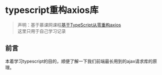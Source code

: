 # typescript重构axios库
> 声明：基于慕课网课程[基于TypeScript从零重构axios](https://coding.imooc.com/class/330.html)  
这里只用于自己学习记录
>


## 前言
本着学习typescript的目的，顺便了解一下我们前端最长用到的ajax请求库的原理。

